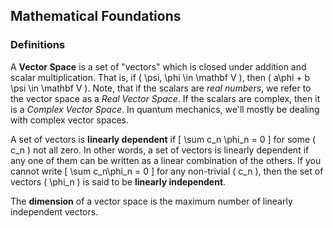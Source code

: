 ## Mathematical Foundations

### Definitions

A **Vector Space** is a set of "vectors" which is closed under addition and scalar multiplication. That is, if \( \psi, \phi \in \mathbf V \), then \( a\phi + b \psi \in \mathbf V \). Note, that if the scalars are *real numbers*, we refer to the vector space as a *Real Vector Space*. If the scalars are complex, then it is a *Complex Vector Space*. In quantum mechanics, we'll mostly be dealing with complex vector spaces.

A set of vectors is **linearly dependent** if \[ \sum c_n \phi_n = 0 \] for some \( c_n \) not all zero. In other words, a set of vectors is linearly dependent if any one of them can be written as a linear combination of the others. If you cannot write \[ \sum c_n\phi_n = 0 \] for any non-trivial \( c_n \), then the set of vectors \( \phi_n \) is said to be **linearly independent**.

The **dimension** of a vector space is the maximum number of linearly independent vectors.